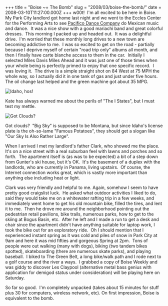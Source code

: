 +++
title = "Boise ~= The Bomb"
slug = "2008/03/boise-the-bomb/"
date = 2008-03-10T11:27:00.000Z
+++
w00t!  I'm all excited to be here in Boise.  My Park City landlord got home last night and we went to the Eccles Center for the Performing Arts to see [Pacifico Dance Company](http://www.pacificodance.com/) do Mexican music and dance.  It was a nice show with a good mariachi band and great colorful dresses.  This morning I packed up and headed out.  It was a delightful drive.  I'm worried that these monthly long drives to a new town are becoming addictive to me.  I was so excited to get on the road - partially because I deprive myself of certain "road trip only" albums all month, and then I finally have carte blanche access to them in the car.  Initially I selected Miles Davis Miles Ahead and it was just one of those times when your whole being is perfectly primed to enjoy that one specific record.  I was loving it.  The drive is a simple straight shot on 84 West at 75 MPH the whole way, so I actually did it in one tank of gas and just under five hours.  The oil change last helped and the green machine got about 35 MPG.

![Idaho, hos!](/photos/boise_2008/004_drive_to_boise_welcome.jpg)

Kate has always warned me about the perils of "The I States", but I must test my mettle.

![Got Clouds?](/photos/boise_2008/005_drive_to_boise_clouds.jpg)

Got clouds?  "Big Sky" is supposed to be Montana, but since Idaho's license plate is the oh-so-lame "Famous Potatoes", they should get a slogan like "Our Sky Is Also Rather Large".

When I arrived I met my landlord's father Clark, who showed me the place.  It's on a nice street with a real suburban feel with lawns and porches and so forth.  The apartment itself is (as was to be expected) a bit of a step down from Gunter's ski house, but it's OK.  It's the basement of a duplex with the landlords, who are currently in Panama, living upstairs.  Of course, the Internet connection works great, which is vastly more important than anything else including heat or light.

Clark was very friendly and helpful to me. Again, somehow I seem to have pretty good craigslist luck.  He asked what outdoor activities I liked to do, said they would take me on a whitewater rafting trip in a few weeks, and immediately went home to get his old mountain bike, filled the tires, and lent it to me.  Then he drove me around the neighborhood pointing out the pedestrian retail pavilions, bike trails, numerous parks, how to get to the skiing at Bogus Basin, etc.  After he left and I made a run to get a desk and chair since the apartment didn't have anything suitable for laptop work, I took the bike out for an exploratory ride.  Oh I should mention that I experienced instant spring as it was cold and piles of snow in Park City at 9am and here it was mid fifties and gorgeous Spring at 2pm.  Tons of people were out walking (many with dogs), biking (two tandem bikes spotted), skateboarding (there are numerous skate parks), and playing baseball.  I biked to The Green Belt, a long bike/walk path and I rode next to a golf course and the river a ways.  I grabbed a copy of Boise Weekly and was giddy to discover Les Claypool (alternative metal bass genius with application for demigod status under consideration) will be playing here on Saturday.

So far so good.  I'm completely unpacked (takes about 15 minutes for stuff plus 30 for computers, wireless network, etc). On first impression, Boise is equivalent to the bomb.